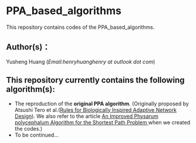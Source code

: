 # PPA_based_algorithms
This repository contains codes of the PPA_based_algorithms.
## Author(s)：
Yusheng Huang (*Email:henryhuanghenry at outlook dot com*)
## This repository currently contains the following algorithm(s):
* The reproduction of the **original PPA algorithm**. (Originally proposed by Atsushi Tero et al.([Rules for Biologically Inspired Adaptive Network Design](http://www.sciencemag.org/cgi/content/full/327/5964/439)). We also refer to the article [An Improved Physarum polycephalum Algorithm for the Shortest Path Problem
](http://dx.doi.org/10.1155/2014/487069) when we created the codes.)
* To be continued...
